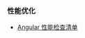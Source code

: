 ### 性能优化

- [Angular 性能检查清单](https://github.com/mgechev/angular-performance-checklist/blob/master/README.zh-CN.md#lazy-loading-of-resources)
